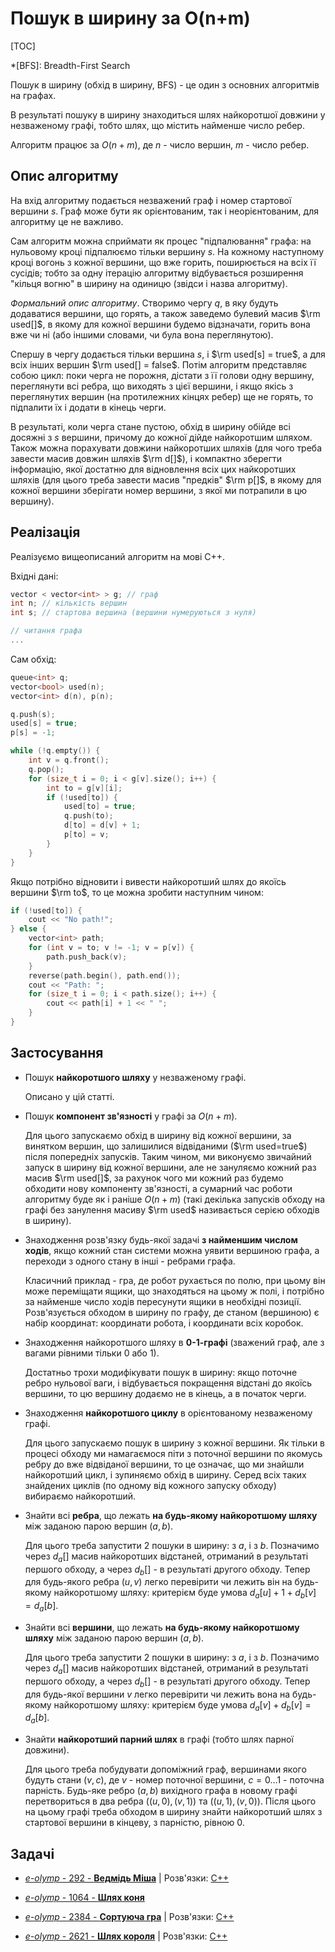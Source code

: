 # Пошук в ширину за O(n+m)

[TOC]

*[BFS]: Breadth-First Search

Пошук в ширину (обхід в ширину, BFS) - це один з основних алгоритмів на графах.

В результаті пошуку в ширину знаходиться шлях найкоротшої довжини у незваженому графі, тобто шлях, що містить найменше число ребер.

Алгоритм працює за $O(n+m)$, де $n$ - число вершин, $m$ - число ребер.

## Опис алгоритму

На вхід алгоритму подається незважений граф і номер стартової вершини $s$. Граф може бути як орієнтованим, так і неорієнтованим, для алгоритму це не важливо.

Сам алгоритм можна сприймати як процес "підпалювання" графа: на нульовому кроці підпалюємо тільки вершину $s$. На кожному наступному кроці вогонь з кожної вершини, що вже горить, поширюється на всіх її сусідів; тобто за одну ітерацію алгоритму відбувається розширення "кільця вогню" в ширину на одиницю (звідси і назва алгоритму).

*Формальний опис алгоритму*. Створимо чергу $q$, в яку будуть додаватися вершини, що горять, а також заведемо булевий масив $\rm used[]$, в якому для кожної вершини будемо відзначати, горить вона вже чи ні (або іншими словами, чи була вона переглянутою).

Спершу в чергу додається тільки вершина $s$, і $\rm used[s] = true$, а для всіх інших вершин $\rm used[] = false$. Потім алгоритм представляє собою цикл: поки черга не порожня, дістати з її голови одну вершину, переглянути всі ребра, що виходять з цієї вершини, і якщо якісь з переглянутих вершин (на протилежних кінцях ребер) ще не горять, то підпалити їх і додати в кінець черги.

В результаті, коли черга стане пустою, обхід в ширину обійде всі досяжні з $s$ вершини, причому до кожної дійде найкоротшим шляхом. Також можна порахувати довжини найкоротших шляхів (для чого треба завести масив довжин шляхів $\rm d[]$), і компактно зберегти інформацію, якої достатню для відновлення всіх цих найкоротших шляхів (для цього треба завести масив "предків" $\rm p[]$, в якому для кожної вершини зберігати номер вершини, з якої ми потрапили в цю вершину).

## Реалізація

Реалізуємо вищеописаний алгоритм на мові C++.

Вхідні дані:

<!--- bfs_input -->
``` cpp
vector < vector<int> > g; // граф
int n; // кількість вершин
int s; // стартова вершина (вершини нумеруються з нуля)

// читання графа
...
```

Сам обхід:

<!--- bfs -->
``` cpp
queue<int> q;
vector<bool> used(n);
vector<int> d(n), p(n);

q.push(s);
used[s] = true;
p[s] = -1;

while (!q.empty()) {
    int v = q.front();
    q.pop();
    for (size_t i = 0; i < g[v].size(); i++) {
        int to = g[v][i];
        if (!used[to]) {
            used[to] = true;
            q.push(to);
            d[to] = d[v] + 1;
            p[to] = v;
        }
    }
}
```

Якщо потрібно відновити і вивести найкоротший шлях до якоїсь вершини $\rm to$, то це можна зробити наступним чином:

<!--- bfs_restore_path -->
``` cpp
if (!used[to]) {
    cout << "No path!";
} else {
    vector<int> path;
    for (int v = to; v != -1; v = p[v]) {
        path.push_back(v);
    }
    reverse(path.begin(), path.end());
    cout << "Path: ";
    for (size_t i = 0; i < path.size(); i++) {
        cout << path[i] + 1 << " ";
    }
}
```

## Застосування

* Пошук **найкоротшого шляху** у незваженому графі.

    Описано у цій статті.

* Пошук **компонент зв'язності** у графі за $O(n+m)$.

    Для цього запускаємо обхід в ширину від кожної вершини, за винятком вершин, що залишилися відвіданими ($\rm used=true$) після попередніх запусків. Таким чином, ми виконуємо звичайний запуск в ширину від кожної вершини, але не зануляємо кожний раз масив $\rm used[]$, за рахунок чого ми кожний раз будемо обходити нову компоненту зв'язності, а сумарний час роботи алгоритму буде як і раніше $O(n+m)$ (такі декілька запусків обходу на графі без занулення масиву $\rm used$ називається серією обходів в ширину).

* Знаходження розв'язку будь-якої задачі **з найменшим числом ходів**, якщо кожний стан системи можна уявити вершиною графа, а переходи з одного стану в інші - ребрами графа.

    Класичний приклад - гра, де робот рухається по полю, при цьому він може переміщати ящики, що знаходяться на цьому ж полі, і потрібно за найменше число ходів пересунути ящики в необхідні позиції. Розв'язується обходом в ширину по графу, де станом (вершиною) є набір координат: координати робота, і координати всіх коробок.

* Знаходження найкоротшого шляху в **0-1-графі** (зважений граф, але з вагами рівними тільки 0 або 1).

    Достатньо трохи модифікувати пошук в ширину: якщо поточне ребро нульової ваги, і відбувається покращення відстані до якоїсь вершини, то цю вершину додаємо не в кінець, а в початок черги.

* Знаходження **найкоротшого циклу** в орієнтованому незваженому графі.

    Для цього запускаємо пошук в ширину з кожної вершини. Як тільки в процесі обходу ми намагаємося піти з поточної вершини по якомусь ребру до вже відвіданої вершини, то це означає, що ми знайшли найкоротший цикл, і зупиняємо обхід в ширину. Серед всіх таких знайдених циклів (по одному від кожного запуску обходу) вибираємо найкоротший.

* Знайти всі **ребра**, що лежать **на будь-якому найкоротшому шляху** між заданою парою вершин $(a,b)$.

    Для цього треба запустити 2 пошуки в ширину: з $a$, і з $b$. Позначимо через $d_a[]$ масив найкоротших відстаней, отриманий в результаті першого обходу, а через $d_b[]$ - в результаті другого обходу. Тепер для будь-якого ребра $(u,v)$ легко перевірити чи лежить він на будь-якому найкоротшому шляху: критерієм буде умова $d_a[u] + 1 + d_b[v] = d_a[b]$.

* Знайти всі **вершини**, що лежать **на будь-якому найкоротшому шляху** між заданою парою вершин $(a,b)$.

    Для цього треба запустити 2 пошуки в ширину: з $a$, і з $b$. Позначимо через $d_a[]$ масив найкоротших відстаней, отриманий в результаті першого обходу, а через $d_b[]$ - в результаті другого обходу. Тепер для будь-якої вершини $v$ легко перевірити чи лежить вона на будь-якому найкоротшому шляху: критерієм буде умова $d_a[v] + d_b[v] = d_a[b]$.

* Знайти **найкоротший парний шлях** в графі (тобто шлях парної довжини).

    Для цього треба побудувати допоміжний граф, вершинами якого будуть стани $(v,c)$, де $v$ - номер поточної вершини, $c = 0 \ldots 1$ - поточна парність. Будь-яке ребро $(a,b)$ вихідного графа в новому графі перетвориться в два ребра $((u,0),(v,1))$ та $((u,1),(v,0))$. Після цього на цьому графі треба обходом в ширину знайти найкоротший шлях з стартової вершини в кінцеву, з парністю, рівною 0.

## Задачі

* [*e-olymp* - 292 - **Ведмідь Міша**](https://www.e-olymp.com/uk/problems/292) | Розв'язки: [C++](https://github.com/memo735/e-olymp/blob/master/0000-0999/0292%20-%20Mecho%20-%20Медведь%20Миша.cpp)

* [*e-olymp* - 1064 - **Шлях коня**](https://www.e-olymp.com/uk/problems/1064)

* [*e-olymp* - 2384 - **Сортуюча гра**](https://www.e-olymp.com/uk/problems/2384) | Розв'язки: [C++](https://github.com/memo735/e-olymp/blob/master/2000-2999/2384%20-%20Sorting%20Game%20-%20Сортирующая%20игра%20-%20Sıralama%20oyunu%20-%20Сортуюча%20гра.cpp)

* [*e-olymp* - 2621 - **Шлях короля**](https://www.e-olymp.com/uk/problems/2621) | Розв'язки: [C++](https://github.com/memo735/e-olymp/blob/master/2000-2999/2621%20-%20Kings%20Tour%20-%20Путь%20короля%20-%20Şahın%20yolu%20-%20Шлях%20короля.cpp)

